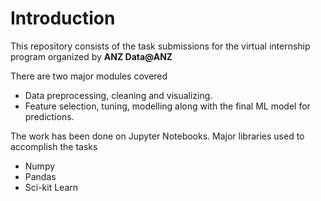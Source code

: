 # **Introduction**

This repository consists of the task submissions for the virtual internship program organized by **ANZ Data@ANZ**

There are two major modules covered

* Data preprocessing, cleaning and visualizing.
* Feature selection, tuning, modelling along with the final ML model for predictions.

The work has been done on Jupyter Notebooks. Major libraries used to accomplish the tasks 

* Numpy
* Pandas
* Sci-kit Learn

